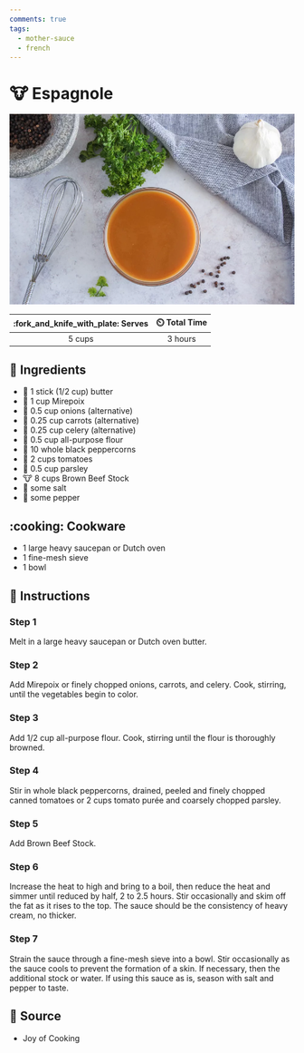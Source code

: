 ```yaml
---
comments: true
tags:
  - mother-sauce
  - french
---
```

# :cow: Espagnole

![Espagnole](../../assets/images/espagnole.jpg)

| :fork_and_knife_with_plate: Serves | :timer_clock: Total Time |
|:----------------------------------:|:-----------------------: |
| 5 cups | 3 hours |

## :salt: Ingredients

- :butter: 1 stick (1/2 cup) butter
- :herb: 1 cup Mirepoix
- :onion: 0.5 cup onions (alternative)
- :carrot: 0.25 cup carrots (alternative)
- :leafy_green: 0.25 cup celery (alternative)
- :ear_of_rice: 0.5 cup all-purpose flour
- :salt: 10 whole black peppercorns
- :tomato: 2 cups tomatoes
- :herb: 0.5 cup parsley
- :cow: 8 cups Brown Beef Stock
- :salt: some salt
- :salt: some pepper

## :cooking: Cookware

- 1 large heavy saucepan or Dutch oven
- 1 fine-mesh sieve
- 1 bowl

## :pencil: Instructions

### Step 1

Melt in a large heavy saucepan or Dutch oven butter.

### Step 2

Add Mirepoix or finely chopped onions, carrots, and celery. Cook, stirring, until the vegetables begin to color.

### Step 3

Add 1/2 cup all-purpose flour. Cook, stirring until the flour is thoroughly browned.

### Step 4

Stir in whole black peppercorns, drained, peeled and finely chopped canned tomatoes or 2 cups tomato purée and coarsely
chopped parsley.

### Step 5

Add Brown Beef Stock.

### Step 6

Increase the heat to high and bring to a boil, then reduce the heat and simmer until reduced by half, 2 to 2.5 hours.
Stir occasionally and skim off the fat as it rises to the top. The sauce should be the consistency of heavy cream, no
thicker.

### Step 7

Strain the sauce through a fine-mesh sieve into a bowl. Stir occasionally as the sauce cools to prevent the formation of
a skin. If necessary, then the additional stock or water. If using this sauce as is, season with salt and pepper to
taste.

## :link: Source

- Joy of Cooking
